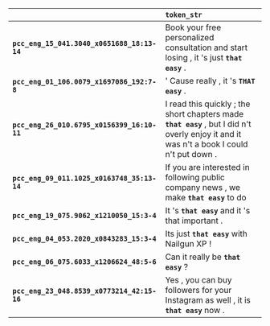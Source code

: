 |                                             | `token_str`                                                                                                                                  |
|:--------------------------------------------|:---------------------------------------------------------------------------------------------------------------------------------------------|
| **`pcc_eng_15_041.3040_x0651688_18:13-14`** | Book your free personalized consultation and start losing , it 's just __``that easy``__ .                                                   |
| **`pcc_eng_01_106.0079_x1697086_192:7-8`**  | ' Cause really , it 's __``THAT easy``__ .                                                                                                   |
| **`pcc_eng_26_010.6795_x0156399_16:10-11`** | I read this quickly ; the short chapters made __``that easy``__ , but I did n't overly enjoy it and it was n't a book I could n't put down . |
| **`pcc_eng_09_011.1025_x0163748_35:13-14`** | If you are interested in following public company news , we make __``that easy``__ to do                                                     |
| **`pcc_eng_19_075.9062_x1210050_15:3-4`**   | It 's __``that easy``__ and it 's that important .                                                                                           |
| **`pcc_eng_04_053.2020_x0843283_15:3-4`**   | Its just __``that easy``__ with Nailgun XP !                                                                                                 |
| **`pcc_eng_06_075.6033_x1206624_48:5-6`**   | Can it really be __``that easy``__ ?                                                                                                         |
| **`pcc_eng_23_048.8539_x0773214_42:15-16`** | Yes , you can buy followers for your Instagram as well , it is __``that easy``__ now .                                                       |